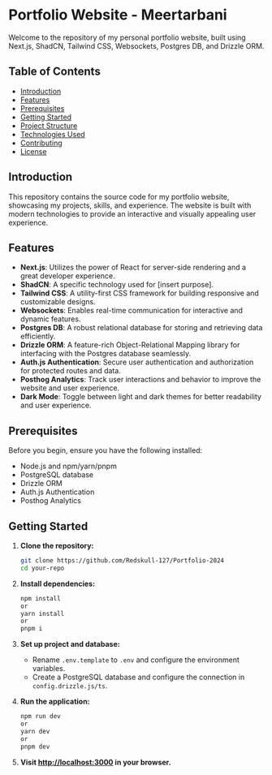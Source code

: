 # Portfolio Website - Meertarbani

Welcome to the repository of my personal portfolio website, built using Next.js, ShadCN, Tailwind CSS, Websockets, Postgres DB, and Drizzle ORM.

## Table of Contents

- [Introduction](#introduction)
- [Features](#features)
- [Prerequisites](#prerequisites)
- [Getting Started](#getting-started)
- [Project Structure](#project-structure)
- [Technologies Used](#technologies-used)
- [Contributing](#contributing)
- [License](#license)

## Introduction

This repository contains the source code for my portfolio website, showcasing my projects, skills, and experience. The website is built with modern technologies to provide an interactive and visually appealing user experience.

## Features

- **Next.js**: Utilizes the power of React for server-side rendering and a great developer experience.
- **ShadCN**: A specific technology used for [insert purpose].
- **Tailwind CSS**: A utility-first CSS framework for building responsive and customizable designs.
- **Websockets**: Enables real-time communication for interactive and dynamic features.
- **Postgres DB**: A robust relational database for storing and retrieving data efficiently.
- **Drizzle ORM**: A feature-rich Object-Relational Mapping library for interfacing with the Postgres database seamlessly.
- **Auth.js Authentication**: Secure user authentication and authorization for protected routes and data.
- **Posthog Analytics**: Track user interactions and behavior to improve the website and user experience.
- **Dark Mode**: Toggle between light and dark themes for better readability and user experience.

## Prerequisites

Before you begin, ensure you have the following installed:

- Node.js and npm/yarn/pnpm
- PostgreSQL database
- Drizzle ORM
- Auth.js Authentication
- Posthog Analytics

## Getting Started

1. **Clone the repository:**

   ```bash
   git clone https://github.com/Redskull-127/Portfolio-2024
   cd your-repo
   ```

2. **Install dependencies:**

   ```bash
   npm install
   or
   yarn install
   or
   pnpm i
   ```

3. **Set up project and database:**
   - Rename `.env.template` to `.env` and configure the environment variables.
   - Create a PostgreSQL database and configure the connection in `config.drizzle.js/ts`.

4. **Run the application:**

   ```bash
   npm run dev
   or
   yarn dev
   or
   pnpm dev
   ```

5. **Visit [http://localhost:3000](http://localhost:3000) in your browser.**
